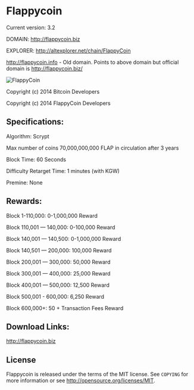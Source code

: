 Flappycoin 
================================
Current version: 3.2

DOMAIN: http://flappycoin.biz

EXPLORER: http://altexplorer.net/chain/FlappyCoin

http://flappycoin.info - Old domain. Points to above domain but official domain is http://flappycoin.biz/

![FlappyCoin](http://flappycoin.biz/flap.nsf/flapcoin_med.png)

Copyright (c) 2014 Bitcoin Developers

Copyright (c) 2014 FlappyCoin Developers

Specifications:
---------------
Algorithm: Scrypt

Max number of coins 70,000,000,000 FLAP in circulation after 3 years

Block Time: 60 Seconds

Difficulty Retarget Time: 1 minutes (with KGW)

Premine: None


Rewards:
---------------
Block 1-110,000: 0-1,000,000 Reward

Block 110,001 — 140,000: 0-100,000 Reward

Block 140,001 — 140,500: 0-1,000,000 Reward

Block 140,501 — 200,000: 100,000 Reward

Block 200,001 — 300,000: 50,000 Reward

Block 300,001 — 400,000: 25,000 Reward

Block 400,001 — 500,000: 12,500 Reward

Block 500,001 - 600,000: 6,250 Reward

Block 600,000+: 50 + Transaction Fees Reward


Download Links:
----------------

http://flappycoin.biz

License
-------

Flappycoin is released under the terms of the MIT license. See `COPYING` for more
information or see http://opensource.org/licenses/MIT.
